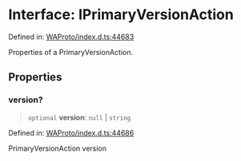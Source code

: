 # Interface: IPrimaryVersionAction

Defined in: [WAProto/index.d.ts:44683](https://github.com/Fokusdotid/Baileys/blob/6a8e2076fa4119b2d5152250d579a4fbed394533/WAProto/index.d.ts#L44683)

Properties of a PrimaryVersionAction.

## Properties

### version?

> `optional` **version**: `null` \| `string`

Defined in: [WAProto/index.d.ts:44686](https://github.com/Fokusdotid/Baileys/blob/6a8e2076fa4119b2d5152250d579a4fbed394533/WAProto/index.d.ts#L44686)

PrimaryVersionAction version
